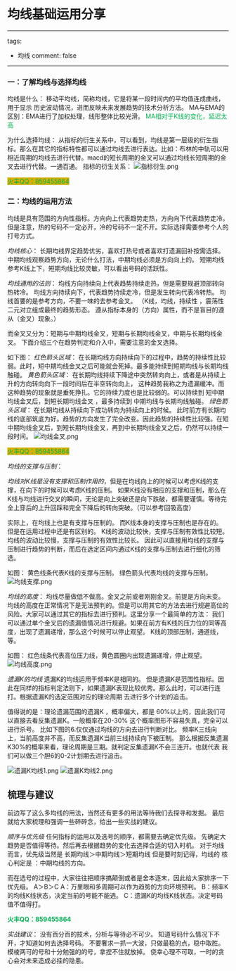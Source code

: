 
# 均线基础运用分享

---
tags:
  - 均线
comment: false
---

### 一：了解均线与选择均线

均线是什么：
移动平均线，简称均线，它是将某一段时间内的平均值连成曲线，用于显示
历史波动情况，进而反映未来发展趋势的技术分析方法。
MA与EMA的区别：EMA进行了加权处理，线形整体比较光滑。
<font color="#00b050">MA相对于K线的变化，延迟太高</font>

为什么选择均线：
从指标的衍生关系中，可以看到，均线是第一层级的衍生指标。那么在其它的指标特性都可以通过均线去进行表达。比如：布林的中轨可以用相近周期的均线去进行代替。macd的短长周期的金叉可以通过均线长短周期的金叉去进行代替。一通百通。
指标的衍生关系：
![指标衍生.png](https://cloudflare-imgbed-dp1.pages.dev/file/1726338530529_指标衍生.png)



<span style="background:#d4b106"><font color="#00b050">火丰QQ：859455864</font></span>
### 二：均线的运用方法

均线是具有范围的方向性指标。方向向上代表趋势走热，方向向下代表趋势走冷。
但是注意，热的号码不一定必开，冷的号码不一定不开。实际选择需要参考个人的打号方式。


*均线核心*：
长期均线界定趋势优劣，喜欢打热号或者喜欢打遗漏回补按需选择。
中期均线观察趋势方向，无论什么打法，中期均线必须是方向向上的。
短期均线参考K线上下，短期均线比较灵敏，可以看出号码的活跃性。

*均线通用的法则*：
均线方向持续向上代表趋势持续走热，但是需要规避顶部转向热转冷。
均线方向持续向下，代表趋势持续走冷，但是发生转向代表冷转热。
均线首要的是参考方向，不要一味的去参考金叉。
（K线，均线，持续性 ，震荡性  二元对立组成最终的趋势形态。
遵从指标本身的（方向）属性，而不是盲目的遵从（金叉）现象。）

而金叉又分为：短期与中期均线金叉，短期与长期均线金叉，中期与长期均线金叉。
下面介绍三个在趋势判定和介入中，需要注意的金叉选择。

如下图：
*红色箭头区域*：
在长期均线方向持续向下的过程中，趋势的持续性比较弱。此时，短中期均线金叉之后可能就会死掉。最多能持续到短期均线与长期均线触碰。
*黄色箭头区域*：
在长期均线持续下降途中突然转向向上，或者是从持续上升的方向转向向下一段时间后在半空转向向上， 这种趋势我称之为遗漏缓冲。而这种趋势的现象就是垂死挣扎。它的持续力度也是比较弱的。可以持续到  短中期均线金叉后，到短长期均线金叉 ，最多持续到 中期均线与长期均线触碰。
*绿色箭头区域*：
在长期均线从持续向下成功转向为持续向上的时候。 此时前方有长期均线的底部筑底为好。趋势的方向发生了完全改变。因此趋势的持续性比较强。在短中期均线金叉后，到短长期均线金叉，再到中长期均线金叉之后，仍然可以持续一段时间。
![均线金叉.png](https://cloudflare-imgbed-dp1.pages.dev/file/1726338858549_均线金叉.png)


<span style="background:#d4b106"><font color="#00b050">火丰QQ：859455864</font></span>

*均线的支撑与压制*：


*均线对K线是没有支撑和压制作用的*，但是在均线向上的时候可以考虑K线的支撑，在向下的时候可以考虑K线的压制。 如果K线没有相应的支撑和压制，那么在K线与均线进行交叉的瞬间，无论是向上突破还是向下跌破，都需要谨慎。等待完全上穿后的上升回踩和完全下降后的转向突破。（可以参考回吸高度）

实际上，在均线上也是有支撑与压制的。
而K线本身的支撑与压制也是存在的。
但是在运用过程中还是有区别的。
K线的波动比较快，支撑与压制有效性比较短。
均线的波动比较慢，支撑与压制的有效性比较长。
因此可以直接用均线的支撑与压制进行趋势的判断，而后在选定区间内通过K线的支撑与压制去进行细化的筛选。

如图：
黄色线条代表K线的支撑与压制。
绿色箭头代表均线的支撑与压制。
![均线支撑.png](https://cloudflare-imgbed-dp1.pages.dev/file/1726338943584_均线支撑.png)

*均线的高度*：
均线尽量做低不做高。金叉之前或者刚刚金叉。前提是方向未变。
均线的高度在正常情况下是无法预判的。但是可以用其它的方法去进行规避高位的风险。大家可以通过其它的指标去进行预判。这里分享一个最简单的方法：
我们可以通过单个金叉后的遗漏值情况进行规避。如果在前方有K线的压力位的同等高度，出现了遗漏递增，那么这个时候可以停止观望。
K线的顶部压制，通道线，等。


如图：
红色线条代表高位压力线，黄色圆圈内出现遗漏递增，停止观望。
![均线高度.png](https://cloudflare-imgbed-dp1.pages.dev/file/1726339013651_均线高度.png)

*遗漏K的均线*
遗漏K的均线运用于频率K是相同的。
但是遗漏K是范围性指标。因此在同样的指标判定法则下，如果遗漏K表现比较优秀。那么此时，可以进行连打。根据遗漏K的选定范围对应的理论周期 去进行多个计划的追击。

值得说的是：理论遗漏范围的遗漏K ，概率偏大，都是 60%以上的，因此我们可以直接去看反集遗漏K。一般概率在20-30% 这个概率图形不容易失真，完全可以进行杀号。 比如下图的6.仅仅通过均线的方向去进行判断对比。 频率K三线向上，当前高度并不高，而反集遗漏K当前三线持续向下被压制。 那么根据反集遗漏K30%的概率来看，理论周期是三期。就判定反集遗漏K不会三连开。也就代表 我们可以做三个胆6的0-2计划期去进行追击。

![遗漏K均线1.png](https://cloudflare-imgbed-dp1.pages.dev/file/1726339150047_遗漏K均线1.png)
![遗漏K均线2.png](https://cloudflare-imgbed-dp1.pages.dev/file/1726339146349_遗漏K均线2.png)


## 梳理与建议
前边写了这么多均线的用法，当然还有更多的用法等待我们去探寻和发掘。
最后就给大家梳理和强调一些碎碎念，给出一些实战的建议。

*顺序与优先级*
任何指标的运用以及选号的顺序，都需要去确定优先级。
先确定大趋势是否值得等待。然后再去根据趋势的变化去选择合适的切入时机。
对于均线而言，优先级当然是   长期均线＞中期均线＞短期均线
但是要时刻记得，均线的 核心判定是  ：中期均线的方向。

而在选号的过程中，大家往往把顺序搞颠倒或者是舍本逐末，因此给大家排序一下优先级。   A＞B＞C
A：万里眼和多周期可以作为趋势的方向环境预判。
B：频率K的均线K线状态，决定当前的号能不能选。
C：遗漏K的均线K线状态。决定号码值不值得打。

 **<font color="#00b050">**火丰QQ：859455864**</font>**

*实战建议*：
没有百分百的技术，分析与等待必不可少。
知道号码什么情况下不开，才知道如何去选择号码。
不要奢求一抓一大波，只做最稳的点，稳中取胜。
模棱两可的号和十分勉强的的号，拿捏不住就放掉。
侥幸心理不可取，一时的贪心会对未来造成必挂的隐患。